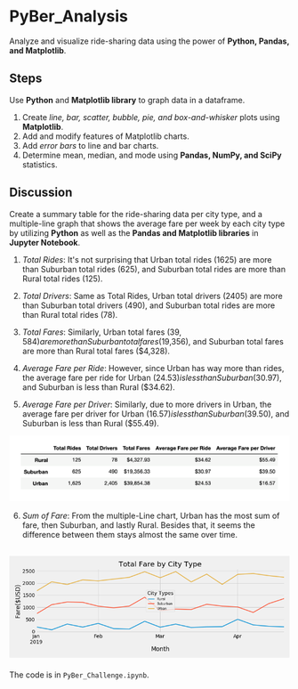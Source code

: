 # PyBer_Analysis
Analyze and visualize ride-sharing data using the power of **Python, Pandas, and Matplotlib**.

## Steps
Use **Python** and **Matplotlib library** to graph data in a dataframe.

1. Create *line, bar, scatter, bubble, pie, and box-and-whisker* plots using **Matplotlib**.
2. Add and modify features of Matplotlib charts.
3. Add *error bars* to line and bar charts.
4. Determine mean, median, and mode using **Pandas, NumPy, and SciPy** statistics.

## Discussion
Create a summary table for the ride-sharing data per city type, and a multiple-line graph that shows the average fare per week by each city type by utilizing **Python** as well as the **Pandas and Matplotlib libraries** in **Jupyter Notebook**. 

1. *Total Rides*: It's not surprising that Urban total rides (1625) are more than Suburban total rides (625), and Suburban total rides are more than Rural total rides (125).

2. *Total Drivers*: Same as Total Rides, Urban total drivers (2405) are more than Suburban total drivers (490), and Suburban total rides are more than Rural total rides (78).

3. *Total Fares*: Similarly, Urban total fares ($39,584) are more than Suburban total fares ($19,356), and Suburban total fares are more than Rural total fares ($4,328).

4. *Average Fare per Ride*: However, since Urban has way more than rides, the average fare per ride for Urban ($24.53) is less than Suburban ($30.97), and Suburban is less than Rural ($34.62).

5. *Average Fare per Driver*: Similarly, due to more drivers in Urban, the average fare per driver for Urban ($16.57) is less than Suburban ($39.50), and Suburban is less than Rural ($55.49).

<img src="Chart.PNG" width="800">

6. *Sum of Fare*: From the multiple-Line chart, Urban has the most sum of fare, then Suburban, and lastly Rural. Besides that, it seems the difference between them stays almost the same over time. 

![](Challenge.png)
---
The code is in `PyBer_Challenge.ipynb`.

